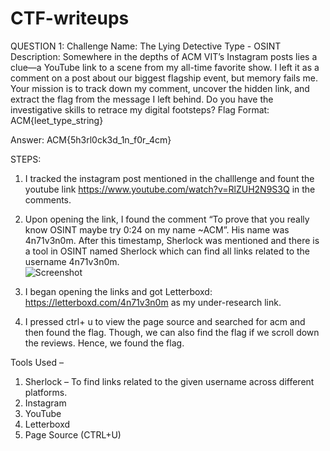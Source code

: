 # CTF-writeups
QUESTION 1:
Challenge Name: The Lying Detective 
Type - OSINT 
Description: 
Somewhere in the depths of ACM VIT’s Instagram posts lies a clue—a YouTube link to a scene from my all-time favorite show. I left it as a comment on a post about our biggest flagship event, but memory fails me. 
Your mission is to track down my comment, uncover the hidden link, and extract the flag from the message I left behind. 
Do you have the investigative skills to retrace my digital footsteps? 
Flag Format: ACM{leet_type_string}  
 
Answer: ACM{5h3rl0ck3d_1n_f0r_4cm} 

STEPS:
1. I tracked the instagram post mentioned in the challlenge and fount the youtube link https://www.youtube.com/watch?v=RlZUH2N9S3Q  in the comments.
2. Upon opening the link, I found the comment “To prove that you really know OSINT maybe try 0:24 on my name ~ACM”. His name was 4n71v3n0m. After this timestamp, Sherlock was mentioned and there is a tool in OSINT named Sherlock which can find all links related to the username 4n71v3n0m.  
![Screenshot](Screenshot-2025-03-29-173248.png)

3. I began opening the links and got Letterboxd: https://letterboxd.com/4n71v3n0m as my under-research link.  

4. I pressed ctrl+ u to view the page source and searched for acm and then found the flag. Though, we can also find the flag if we scroll down the reviews. Hence, we found the flag. 

Tools Used – 
1. Sherlock – To find links related to the given username across different platforms. 
2. Instagram 
3. YouTube 
4. Letterboxd  
5. Page Source (CTRL+U) 

 
